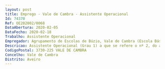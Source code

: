 ```yaml
--- 
layout: post
title: Emprego - Vale de Cambra - Assistente Operacional
Id: 74370
Ref: OE202002/0068
DataAbertura: 2020-02-05
DataFecho: 2020-02-18
Trabalho: Assistente Operacional
Empregador: Agrupamento de Escolas de Búzio, Vale de Cambra (Escola Básica e Secundária de Búzio, Vale de Cambra - Sede)
Descricao: Assistente Operacional (Grau 1) a que se refere o nº 2, do artigo 88º da LTFP  Limpeza, vigilância
CodigoPostal: 3730-225 VALE DE CAMBRA
Concelho: Vale de Cambra
Distrito: Aveiro
--- 
```

